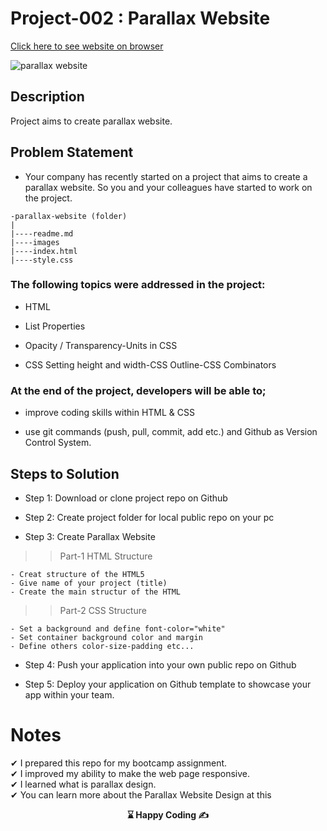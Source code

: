 # Project-002 : Parallax Website
[Click here to see website on browser](https://kaplanh.github.io/Paralllax-Website/)

![parallax website](https://github.com/kaplanh/Paralllax-Website/assets/101884444/5a0df011-cdec-4703-94dd-dd40b9652b93)
## Description

Project aims to create parallax website.


## Problem Statement

-   Your company has recently started on a project that aims to create a parallax website. So you and your colleagues have started to work on the project.

```
-parallax-website (folder)
|
|----readme.md
|----images
|----index.html
|----style.css

```


### The following topics were addressed in the project:

-   HTML

-   List Properties

-   Opacity / Transparency-Units in CSS

-   CSS Setting height and width-CSS Outline-CSS Combinators

### At the end of the project, developers will be able to;

-   improve coding skills within HTML & CSS

-   use git commands (push, pull, commit, add etc.) and Github as Version Control System.

## Steps to Solution

-   Step 1: Download or clone project repo on Github

-   Step 2: Create project folder for local public repo on your pc

-   Step 3: Create Parallax Website

> > Part-1 HTML Structure

    - Creat structure of the HTML5
    - Give name of your project (title)
    - Create the main structur of the HTML

> > Part-2 CSS Structure

    - Set a background and define font-color="white"
    - Set container background color and margin
    - Define others color-size-padding etc...

-   Step 4: Push your application into your own public repo on Github

-   Step 5: Deploy your application on Github template to showcase your app within your team.



# Notes

✔ I prepared this repo for my bootcamp assignment.<br>
✔ I improved my ability to make the web page responsive.<br>
✔ I learned what is parallax design.<br>
✔ You can learn more about the Parallax Website Design at this 

<p align="center"> <strong>⌛ Happy Coding  ✍ </strong> </p>

